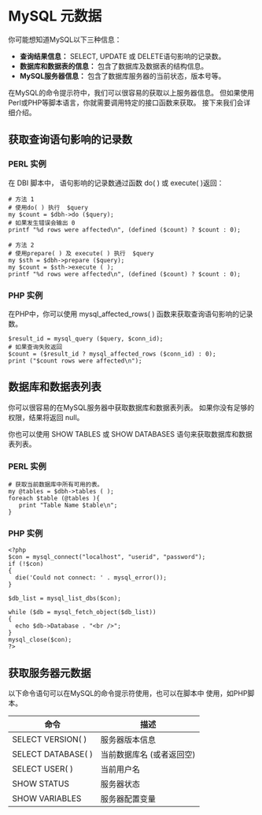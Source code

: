 
# MySQL 元数据

你可能想知道MySQL以下三种信息：

*   **查询结果信息：** SELECT, UPDATE 或 DELETE语句影响的记录数。
*   **数据库和数据表的信息：** 包含了数据库及数据表的结构信息。
*   **MySQL服务器信息：** 包含了数据库服务器的当前状态，版本号等。

在MySQL的命令提示符中，我们可以很容易的获取以上服务器信息。 但如果使用Perl或PHP等脚本语言，你就需要调用特定的接口函数来获取。 接下来我们会详细介绍。

## 获取查询语句影响的记录数

### PERL 实例

在 DBI 脚本中， 语句影响的记录数通过函数 do( ) 或 execute( )返回：

```
# 方法 1
# 使用do( ) 执行  $query
my $count = $dbh->do ($query);
# 如果发生错误会输出 0
printf "%d rows were affected\n", (defined ($count) ? $count : 0);

# 方法 2
# 使用prepare( ) 及 execute( ) 执行  $query
my $sth = $dbh->prepare ($query);
my $count = $sth->execute ( );
printf "%d rows were affected\n", (defined ($count) ? $count : 0);

```

### PHP 实例

在PHP中，你可以使用 mysql_affected_rows( ) 函数来获取查询语句影响的记录数。

```
$result_id = mysql_query ($query, $conn_id);
# 如果查询失败返回
$count = ($result_id ? mysql_affected_rows ($conn_id) : 0);
print ("$count rows were affected\n");

```

## 数据库和数据表列表

你可以很容易的在MySQL服务器中获取数据库和数据表列表。 如果你没有足够的权限，结果将返回 null。

你也可以使用 SHOW TABLES 或 SHOW DATABASES 语句来获取数据库和数据表列表。

### PERL 实例

```
# 获取当前数据库中所有可用的表。
my @tables = $dbh->tables ( );
foreach $table (@tables ){
   print "Table Name $table\n";
}

```

### PHP 实例

```
<?php
$con = mysql_connect("localhost", "userid", "password");
if (!$con)
{
  die('Could not connect: ' . mysql_error());
}

$db_list = mysql_list_dbs($con);

while ($db = mysql_fetch_object($db_list))
{
  echo $db->Database . "<br />";
}
mysql_close($con);
?>

```

## 获取服务器元数据

以下命令语句可以在MySQL的命令提示符使用，也可以在脚本中 使用，如PHP脚本。

| 命令 | 描述 |
| --- | --- |
| SELECT VERSION( ) | 服务器版本信息 |
| SELECT DATABASE( ) | 当前数据库名 (或者返回空) |
| SELECT USER( ) | 当前用户名 |
| SHOW STATUS | 服务器状态 |
| SHOW VARIABLES | 服务器配置变量 |


